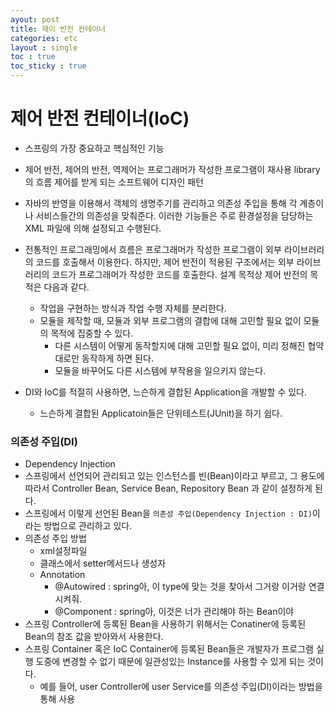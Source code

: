 ```yaml
---
ayout: post
title: 제이 반전 컨테이너
categories: etc
layout : single
toc : true 
toc_sticky : true
---
```




# **제어 반전 컨테이너(IoC)**

- 스프링의 가장 중요하고 핵심적인 기능
- 제어 반전, 제어의 반전, 역제어는 프로그래머가 작성한 프로그램이 재사용 library의 흐름 제어를 받게 되는 소프트웨어 디자인 패턴
- 자바의 반영을 이용해서 객체의 생명주기를 관리하고 의존성 주입을 통해 각 계층이나 서비스들간의 의존성을 맞춰준다. 이러한 기능들은 주로 환경설정을 담당하는 XML 파일에 의해 설정되고 수행된다.

- 전통적인 프로그래밍에서 흐름은 프로그래머가 작성한 프로그램이 외부 라이브러리의 코드를 호출해서 이용한다. 하지만, 제어 반전이 적용된 구조에서는 외부 라이브러리의 코드가 프로그래머가 작성한 코드를 호출한다. 설계 목적상 제어 반전의 목적은 다음과 같다.
  - 작업을 구현하는 방식과 작업 수행 자체를 분리한다.
  - 모듈을 제작할 때, 모듈과 외부 프로그램의 결합에 대해 고민할 필요 없이 모듈의 목적에 집중할 수 있다.
    - 다른 시스템이 어떻게 동작할지에 대해 고민할 필요 없이, 미리 정해진 협약대로만 동작하게 하면 된다.
    - 모듈을 바꾸어도 다른 시스템에 부작용을 일으키지 않는다.
- DI와 IoC를 적절히 사용하면, 느슨하게 결합된 Application을 개발할 수 있다.
  - 느슨하게 결합된 Applicatoin들은 단위테스트(JUnit)을 하기 쉽다.

### 의존성 주입(DI)

- Dependency Injection
- 스프링에서 선언되어 관리되고 있는 인스턴스를 빈(Bean)이라고 부르고, 그 용도에 따라서 Controller Bean, Service Bean, Repository Bean 과 같이 설정하게 된다.
- 스프링에서 이렇게 선언된 Bean을 `의존성 주입(Dependency Injection : DI)`이라는 방법으로 관리하고 있다.
- 의존성 주입 방법
  - xml설정파일
  - 클래스에서 setter메서드나 생성자
  - Annotation
    - @Autowired : spring아, 이 type에 맞는 것을 찾아서 그거랑 이거랑 연결 시켜줘.
    - @Component : spring아, 이것은 너가 관리해야 하는 Bean이야
- 스프링 Controller에 등록된 Bean을 사용하기 위해서는 Conatiner에 등록된 Bean의 참조 값을 받아와서 사용한다.
- 스프링 Container 혹은 IoC Container에 등록된 Bean들은 개발자가 프로그램 실행 도중에 변경할 수 없기 때문에 일관성있는 Instance를 사용할 수 있게 되는 것이다.
  - 예를 들어, user Controller에 user Service를 의존성 주입(DI)이라는 방법을 통해 사용